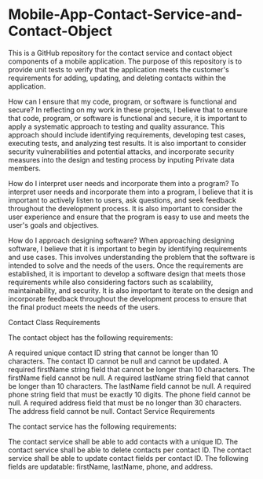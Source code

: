 # Mobile-App-Contact-Service-and-Contact-Object

This is a GitHub repository for the contact service and contact object components of a mobile application. The purpose of this repository is to provide unit tests to verify that the application meets the customer's requirements for adding, updating, and deleting contacts within the application.

How can I ensure that my code, program, or software is functional and secure?
In reflecting on my work in these projects, I believe that to ensure that code, program, or software is functional and secure, it is important to apply a systematic approach to testing and quality assurance. This approach should include identifying requirements, developing test cases, executing tests, and analyzing test results. It is also important to consider security vulnerabilities and potential attacks, and incorporate security measures into the design and testing process by inputing Private data members. 

How do I interpret user needs and incorporate them into a program?
To interpret user needs and incorporate them into a program, I believe that it is important to actively listen to users, ask questions, and seek feedback throughout the development process. It is also important to consider the user experience and ensure that the program is easy to use and meets the user's goals and objectives.

How do I approach designing software?
When approaching designing software, I believe that it is important to begin by identifying requirements and use cases. This involves understanding the problem that the software is intended to solve and the needs of the users. Once the requirements are established, it is important to develop a software design that meets those requirements while also considering factors such as scalability, maintainability, and security. It is also important to iterate on the design and incorporate feedback throughout the development process to ensure that the final product meets the needs of the users.


Contact Class Requirements

The contact object has the following requirements:

A required unique contact ID string that cannot be longer than 10 characters.
The contact ID cannot be null and cannot be updated.
A required firstName string field that cannot be longer than 10 characters.
The firstName field cannot be null.
A required lastName string field that cannot be longer than 10 characters.
The lastName field cannot be null.
A required phone string field that must be exactly 10 digits.
The phone field cannot be null.
A required address field that must be no longer than 30 characters.
The address field cannot be null.
Contact Service Requirements

The contact service has the following requirements:

The contact service shall be able to add contacts with a unique ID.
The contact service shall be able to delete contacts per contact ID.
The contact service shall be able to update contact fields per contact ID. The following fields are updatable: firstName, lastName, phone, and address.

